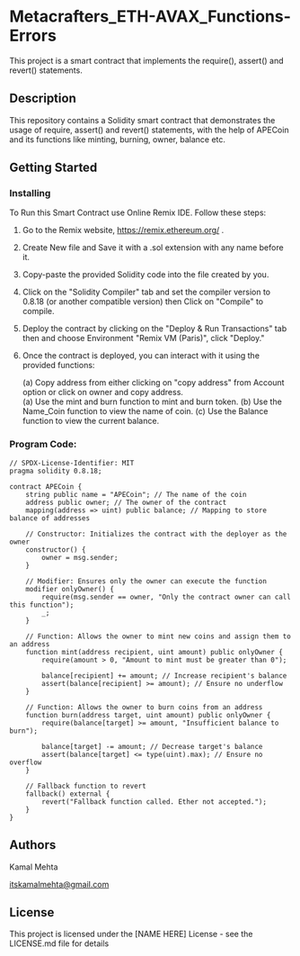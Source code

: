 # Metacrafters_ETH-AVAX_Functions-Errors

This project is a smart contract that implements the require(), assert() and revert() statements.

## Description

This repository contains a Solidity smart contract that demonstrates the usage of require, assert() and revert() statements, with the help of APECoin and its functions like minting, burning, owner, balance etc.

## Getting Started

### Installing

To Run this Smart Contract use Online Remix IDE.
Follow these steps:

1. Go to the Remix website, https://remix.ethereum.org/ .

2. Create New file and Save it with a .sol extension with any name before it.

3. Copy-paste the provided Solidity code into the file created by you.

4. Click on the "Solidity Compiler" tab and set the compiler version to 0.8.18 (or another compatible version) then Click on "Compile" to compile.

5. Deploy the contract by clicking on the "Deploy & Run Transactions" tab then and choose Environment "Remix VM (Paris)", click "Deploy."

6. Once the contract is deployed, you can interact with it using the provided functions:
    
   (a) Copy address from either clicking on "copy address" from Account option or click on owner and copy address.  
   (a) Use the mint and burn function to mint and burn token.
   (b) Use the Name_Coin function to view the name of coin.
   (c) Use the Balance function to view the current balance.

### Program Code:

```
// SPDX-License-Identifier: MIT
pragma solidity 0.8.18;

contract APECoin {
    string public name = "APECoin"; // The name of the coin
    address public owner; // The owner of the contract
    mapping(address => uint) public balance; // Mapping to store balance of addresses

    // Constructor: Initializes the contract with the deployer as the owner
    constructor() {
        owner = msg.sender;
    }

    // Modifier: Ensures only the owner can execute the function
    modifier onlyOwner() {
        require(msg.sender == owner, "Only the contract owner can call this function");
        _;
    }

    // Function: Allows the owner to mint new coins and assign them to an address
    function mint(address recipient, uint amount) public onlyOwner {
        require(amount > 0, "Amount to mint must be greater than 0");

        balance[recipient] += amount; // Increase recipient's balance
        assert(balance[recipient] >= amount); // Ensure no underflow
    }

    // Function: Allows the owner to burn coins from an address
    function burn(address target, uint amount) public onlyOwner {
        require(balance[target] >= amount, "Insufficient balance to burn");

        balance[target] -= amount; // Decrease target's balance
        assert(balance[target] <= type(uint).max); // Ensure no overflow
    }

    // Fallback function to revert
    fallback() external {
        revert("Fallback function called. Ether not accepted.");
    }
}

```


## Authors

Kamal Mehta

itskamalmehta@gmail.com


## License

This project is licensed under the [NAME HERE] License - see the LICENSE.md file for details
